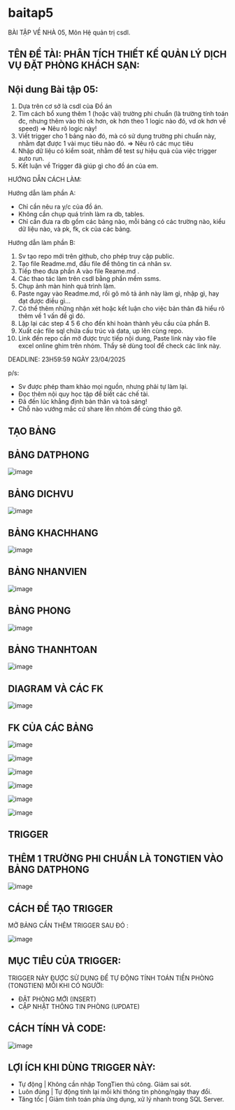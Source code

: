 # baitap5
BÀI TẬP VỀ NHÀ 05, Môn Hệ quản trị csdl.
## TÊN ĐỀ TÀI: PHÂN TÍCH THIẾT KẾ QUẢN LÝ DỊCH VỤ ĐẶT PHÒNG KHÁCH SẠN:
## Nội dung Bài tập 05:
1. Dựa trên cơ sở là csdl của Đồ án
2. Tìm cách bổ xung thêm 1 (hoặc vài) trường phi chuẩn
   (là trường tính toán đc, nhưng thêm vào thì ok hơn,
    ok hơn theo 1 logic nào đó, vd ok hơn về speed)
   => Nêu rõ logic này!
3. Viết trigger cho 1 bảng nào đó, 
   mà có sử dụng trường phi chuẩn này,
   nhằm đạt được 1 vài mục tiêu nào đó.
   => Nêu rõ các mục tiêu 
4. Nhập dữ liệu có kiểm soát, 
   nhằm để test sự hiệu quả của việc trigger auto run.
5. Kết luận về Trigger đã giúp gì cho đồ án của em.

HƯỚNG DẪN CÁCH LÀM:

Hướng dẫn làm phần A: 
 - Chỉ cần nêu ra y/c của đồ án.
 - Không cần chụp quá trình làm ra db, tables.
 - Chỉ cần đưa ra db gồm các bảng nào,
   mỗi bảng có các trường nào, kiểu dữ liệu nào,
   và pk, fk, ck của các bảng.

Hướng dẫn làm phần B:
1. Sv tạo repo mới trên github, cho phép truy cập public.
2. Tạo file Readme.md, đầu file để thông tin cá nhân sv.
3. Tiếp theo đưa phần A vào file Reame.md .
3. Các thao tác làm trên csdl bằng phần mềm ssms.
4. Chụp ảnh màn hình quá trình làm.
5. Paste ngay vào Readme.md, 
   rồi gõ mô tả ảnh này làm gì, nhập gì, hay đạt được điều gì...
6. Có thể thêm những nhận xét hoặc kết luận
   cho việc bản thân đã hiểu rõ thêm về 1 vấn đề gì đó.
7. Lặp lại các step 4 5 6 cho đến khi hoàn thành yêu cầu của phần B.
8. Xuất các file sql chứa cấu trúc và data, up lên cùng repo.
9. Link đến repo cần mở được trực tiếp nội dung, 
   Paste link này vào file excel online ghim trên nhóm.
   Thầy sẽ dùng tool để check các link này.

DEADLINE: 23H59:59 NGÀY 23/04/2025

p/s:
 - Sv được phép tham khảo mọi nguồn, nhưng phải tự làm lại.
 - Đọc thêm nội quy học tập để biết các chế tài.
 - Đã đến lúc khẳng định bản thân và toả sáng!
 - Chỗ nào vướng mắc cứ share lên nhóm để cùng tháo gỡ.

## TẠO BẢNG 
## BẢNG DATPHONG

![image](https://github.com/user-attachments/assets/3f1c1e7b-b54b-4fba-bb65-7fbe9f99c593)

## BẢNG DICHVU

![image](https://github.com/user-attachments/assets/05810785-d81d-4010-b68f-44229acb6bc5)

## BẢNG KHACHHANG

![image](https://github.com/user-attachments/assets/df8758f6-f909-429e-93c1-ecfa200f337c)

## BẢNG NHANVIEN

![image](https://github.com/user-attachments/assets/36e15f59-142c-4d23-a82b-77d4b9dd8aae)

## BẢNG PHONG

![image](https://github.com/user-attachments/assets/1e19f253-4abd-4d10-ace7-c71e2793c772)

## BẢNG THANHTOAN 

![image](https://github.com/user-attachments/assets/0d50bfe1-a266-41c0-b19a-5ae99fa87cda)

## DIAGRAM VÀ CÁC FK

![image](https://github.com/user-attachments/assets/f558da53-05f3-4cab-b370-c68a1af86e6f)

## FK CỦA CÁC BẢNG

![image](https://github.com/user-attachments/assets/7a0b0b3c-7779-4af8-af37-8420866d1724)

![image](https://github.com/user-attachments/assets/44cbb8ab-e434-440e-8cf8-80aeddd45369)

![image](https://github.com/user-attachments/assets/da79e332-38f7-4143-b92c-4ffe0c49bc33)

![image](https://github.com/user-attachments/assets/f6eb563f-778a-4986-9b1f-731e3b0e389f)

![image](https://github.com/user-attachments/assets/86b3555d-3b64-41b0-a784-694410d7ff8b)

![image](https://github.com/user-attachments/assets/22185ed2-c91f-48df-9595-c27496b30ca8)

## TRIGGER 
## THÊM 1 TRƯỜNG PHI CHUẨN LÀ TONGTIEN VÀO BẢNG DATPHONG

![image](https://github.com/user-attachments/assets/8f86a88b-7ce8-4a18-9d80-1df55d6d48c6)

## CÁCH ĐỂ TẠO TRIGGER 

MỞ BẢNG CẦN THÊM TRIGGER SAU ĐÓ :

![image](https://github.com/user-attachments/assets/3669f538-fff1-4004-a5ce-0906bc5ba512)

## MỤC TIÊU CỦA TRIGGER:

TRIGGER NÀY ĐƯỢC SỬ DỤNG ĐỂ TỰ ĐỘNG TÍNH TOÁN TIỀN PHÒNG (TONGTIEN) MỖI KHI CÓ NGƯỜI:

+ ĐẶT PHÒNG MỚI (INSERT)
+ CẬP NHẬT THÔNG TIN PHÒNG (UPDATE)

## CÁCH TÍNH VÀ CODE:

![image](https://github.com/user-attachments/assets/3a1e2e01-2d87-4a2f-83df-ff64a4b251c0)

## LỢI ÍCH KHI DÙNG TRIGGER NÀY:


+ Tự động | Không cần nhập TongTien thủ công. Giảm sai sót.
+ Luôn đúng | Tự động tính lại mỗi khi thông tin phòng/ngày thay đổi.
+ Tăng tốc | Giảm tính toán phía ứng dụng, xử lý nhanh trong SQL Server.
